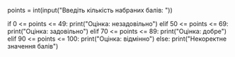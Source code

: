 points = int(input("Введіть кількість набраних балів: "))

if 0 <= points <= 49:
    print("Оцінка: незадовільно")
elif 50 <= points <= 69:
    print("Оцінка: задовільно")
elif 70 <= points <= 89:
    print("Оцінка: добре")
elif 90 <= points <= 100:
    print("Оцінка: відмінно")
else:
    print("Некоректне значення балів")
